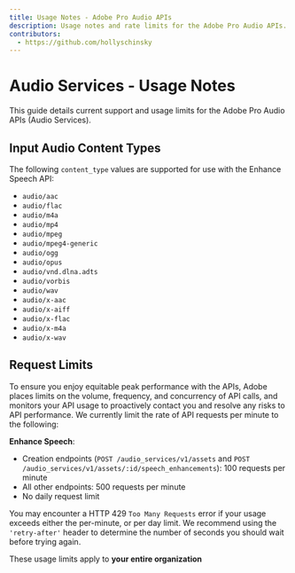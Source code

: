 ```yaml
---
title: Usage Notes - Adobe Pro Audio APIs
description: Usage notes and rate limits for the Adobe Pro Audio APIs.
contributors:
  - https://github.com/hollyschinsky
---
```


# Audio Services - Usage Notes

This guide details current support and usage limits for the Adobe Pro Audio APIs (Audio Services).

## Input Audio Content Types

The following `content_type` values are supported for use with the Enhance Speech API:

- `audio/aac`
- `audio/flac`
- `audio/m4a`
- `audio/mp4`
- `audio/mpeg`
- `audio/mpeg4-generic`
- `audio/ogg`
- `audio/opus`
- `audio/vnd.dlna.adts`
- `audio/vorbis`
- `audio/wav`
- `audio/x-aac`
- `audio/x-aiff`
- `audio/x-flac`
- `audio/x-m4a`
- `audio/x-wav`

## Request Limits

To ensure you enjoy equitable peak performance with the APIs, Adobe places limits on the volume, frequency, and concurrency of API calls, and monitors your API usage to proactively contact you and resolve any risks to API performance. We currently limit the rate of API requests per minute to the following:

**Enhance Speech**: 

- Creation endpoints (`POST /audio_services/v1/assets` and `POST /audio_services/v1/assets/:id/speech_enhancements`): 100 requests per minute
- All other endpoints: 500 requests per minute
- No daily request limit

You may encounter a HTTP 429 ``Too Many Requests`` error if your usage exceeds either the per-minute, or per day limit. We recommend using the `'retry-after'` header to determine the number of seconds you should wait before trying again.

<InlineAlert variant="warning" slots="text1" />

These usage limits apply to **your entire organization**<br/>

<!-- <InlineAlert variant="info" slots="text1, text2, text3" />

Bear in mind that the following usage limits apply to **your entire organization**:

**4** requests **per minute**

**9000** requests **per day**

You may encounter a HTTP 429 "Too Many Requests" error if your usage exceeds either the per-minute, or per day limit. We recommend using the 'retry-after' header to determine the number of seconds you should wait before trying again.

We appreciate that these limits may not be ideal for certain use cases. Please contact us at firefly-professional-services-support@adobe.com, so that we can partner with you on setting the optimal thresholds for your account. -->
